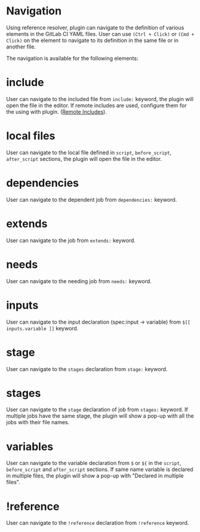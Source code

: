 # Navigation

Using reference resolver, plugin can navigate to the definition of various elements in the GitLab CI YAML files.
User can use `(Ctrl + Click)` or `(Cmd + Click)` on the element to navigate to its definition in the same file or in another file.

The navigation is available for the following elements:

# include
User can navigate to the included file from `include:` keyword, the plugin will open the file in the editor. If remote includes are used, configure them for the using with plugin. ([Remote Includes](./remote-includes#remote-includes)).

# local files

User can navigate to the local file defined in `script`, `before_script`, `after_script` sections, the plugin will open the file in the editor.

# dependencies
User can navigate to the dependent job from `dependencies:` keyword.

# extends
User can navigate to the job from `extends:` keyword.

# needs
User can navigate to the needing job from `needs:` keyword.

# inputs
User can navigate to the input declaration (spec:input -> variable) from `$[[ inputs.variable ]]` keyword.

# stage
User can navigate to the `stages` declaration from `stage:` keyword.

# stages
User can navigate to the `stage` declaration of job from `stages:` keyword. If multiple jobs have the same stage, the plugin will show a pop-up with all the jobs with their file names.

# variables
User can navigate to the variable declaration from `$` or `${` in the `script`, `before_script` and `after_script` sections. If same name variable is declared in multiple files, the plugin will show a pop-up with "Declared in multiple files".

# !reference
User can navigate to the `!reference` declaration from `!reference` keyword.
